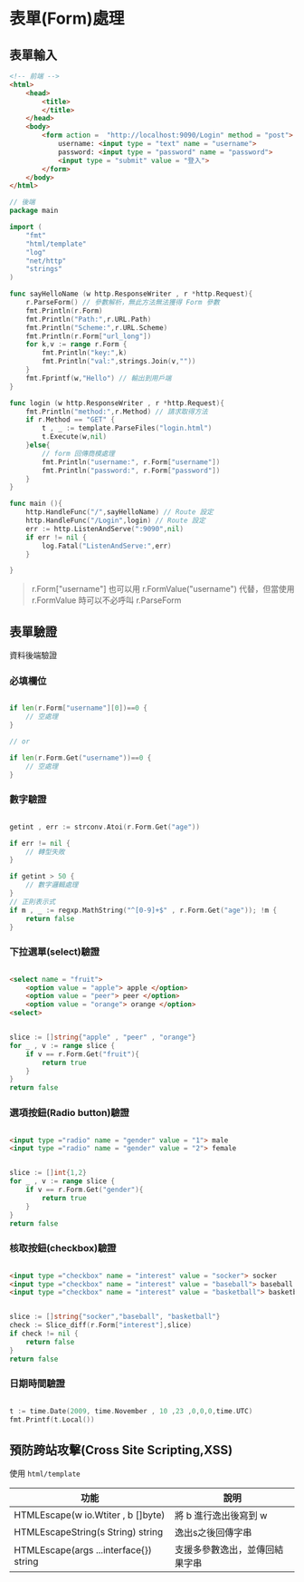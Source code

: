 # 表單(Form)處理

## 表單輸入

```html
<!-- 前端 -->
<html>
    <head>
        <title>
        </title>
    </head>
    <body>
        <form action =  "http://localhost:9090/Login" method = "post">
            username: <input type = "text" name = "username"> 
            password: <input type = "password" name = "password">
            <input type = "submit" value = "登入"> 
        </form>
    </body>
</html>

```

```go
// 後端
package main 

import (
    "fmt"
    "html/template"
    "log"
    "net/http"
    "strings"
)

func sayHelloName (w http.ResponseWriter , r *http.Request){
    r.ParseForm() // 參數解析，無此方法無法獲得 Form 參數
    fmt.Println(r.Form)
    fmt.Println("Path:",r.URL.Path)
    fmt.Println("Scheme:",r.URL.Scheme)
    fmt.Println(r.Form["url_long"])
    for k,v := range r.Form {
        fmt.Println("key:",k)
        fmt.Println("val:",strings.Join(v,""))
    }
    fmt.Fprintf(w,"Hello") // 輸出到用戶端
}

func login (w http.ResponseWriter , r *http.Request){
    fmt.Println("method:",r.Method) // 請求取得方法
    if r.Method == "GET" {
        t , _ := template.ParseFiles("login.html")
        t.Execute(w,nil)
    }else{
        // form 回傳商模處理
        fmt.Println("username:", r.Form["username"])
        fmt.Println("password:", r.Form["password"])
    }
}

func main (){
    http.HandleFunc("/",sayHelloName) // Route 設定
    http.HandleFunc("/Login",login) // Route 設定
    err := http.ListenAndServe(":9090",nil)
    if err != nil {
        log.Fatal("ListenAndServe:",err)
    }

}

```

> r.Form["username"] 也可以用 r.FormValue("username") 代替，但當使用 r.FormValue 時可以不必呼叫 r.ParseForm

## 表單驗證

資料後端驗證

### 必填欄位

```go

if len(r.Form["username"][0])==0 {
    // 空處理
}

// or

if len(r.Form.Get("username"))==0 {
    // 空處理
}

```

### 數字驗證

```go

getint , err := strconv.Atoi(r.Form.Get("age"))

if err != nil {
    // 轉型失敗
}

if getint > 50 {
    // 數字邏輯處理
}
// 正則表示式
if m , _ := regxp.MathString("^[0-9]+$" , r.Form.Get("age")); !m {
    return false
}

```

### 下拉選單(select)驗證

```html

<select name = "fruit">
    <option value = "apple"> apple </option>
    <option value = "peer"> peer </option>
    <option value = "orange"> orange </option>
<select> 

```

```go

slice := []string{"apple" , "peer" , "orange"}
for _ , v := range slice {
    if v == r.Form.Get("fruit"){
        return true 
    }
}
return false

```

### 選項按鈕(Radio button)驗證

```html

<input type ="radio" name = "gender" value = "1"> male
<input type ="radio" name = "gender" value = "2"> female

```

```go

slice := []int{1,2}
for _ , v := range slice {
    if v == r.Form.Get("gender"){
        return true 
    }
}
return false

```

### 核取按鈕(checkbox)驗證


```html

<input type ="checkbox" name = "interest" value = "socker"> socker
<input type ="checkbox" name = "interest" value = "baseball"> baseball
<input type ="checkbox" name = "interest" value = "basketball"> basketball

```

```go

slice := []string{"socker","baseball", "basketball"}
check := Slice_diff(r.Form["interest"],slice) 
if check != nil {
    return false
}
return false

```

### 日期時間驗證

```go

t := time.Date(2009, time.November , 10 ,23 ,0,0,0,time.UTC)
fmt.Printf(t.Local())

```

## 預防跨站攻擊(Cross Site Scripting,XSS)

使用 `html/template` 

| 功能 | 說明 |
| ----- | ----- |
| HTMLEscape(w io.Wtiter , b []byte) | 將 b 進行逸出後寫到 w |
| HTMLEscapeString(s String) string | 逸出s之後回傳字串 |
| HTMLEscape(args ...interface{}) string | 支援多參數逸出，並傳回結果字串 |
